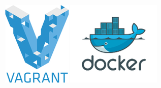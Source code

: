 [![Vagrant](images/vagrant.png)](https://www.vagrantup.com/)
[![Docker](images/docker.png)](https://www.docker.com/)
